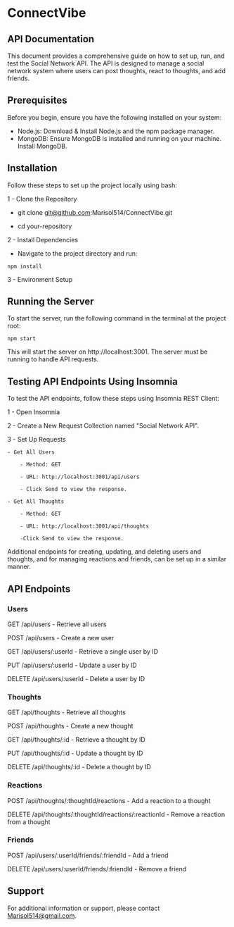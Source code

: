 # ConnectVibe
 
## API Documentation
This document provides a comprehensive guide on how to set up, run, and test the Social Network API. The API is designed to manage a social network system where users can post thoughts, react to thoughts, and add friends.

## Prerequisites

Before you begin, ensure you have the following installed on your system:

 - Node.js: Download & Install Node.js and the npm package manager.
 - MongoDB: Ensure MongoDB is installed and running on your machine. Install MongoDB.

## Installation

Follow these steps to set up the project locally  using bash:

1 - Clone the Repository

- git clone git@github.com:Marisol514/ConnectVibe.git

- cd your-repository

2 - Install Dependencies

- Navigate to the project directory and run:

```
npm install
```

3 - Environment Setup

## Running the Server

To start the server, run the following command in the terminal at the project root:

```
npm start
```

This will start the server on http://localhost:3001. The server must be running to handle API requests.

## Testing API Endpoints Using Insomnia

To test the API endpoints, follow these steps using Insomnia REST Client:

1 - Open Insomnia

2 - Create a New Request Collection named "Social Network API".

3 - Set Up Requests

    - Get All Users

        - Method: GET

        - URL: http://localhost:3001/api/users

        - Click Send to view the response.

    - Get All Thoughts

        - Method: GET

        - URL: http://localhost:3001/api/thoughts

        -Click Send to view the response.

Additional endpoints for creating, updating, and deleting users and thoughts, and for managing reactions and friends, can be set up in a similar manner.

## API Endpoints

### Users

GET /api/users - Retrieve all users

POST /api/users - Create a new user

GET /api/users/:userId - Retrieve a single user by ID

PUT /api/users/:userId - Update a user by ID

DELETE /api/users/:userId - Delete a user by ID

### Thoughts

GET /api/thoughts - Retrieve all thoughts

POST /api/thoughts - Create a new thought

GET /api/thoughts/:id - Retrieve a thought by ID

PUT /api/thoughts/:id - Update a thought by ID

DELETE /api/thoughts/:id - Delete a thought by ID

### Reactions
POST /api/thoughts/:thoughtId/reactions - Add a reaction to a thought

DELETE /api/thoughts/:thoughtId/reactions/:reactionId - Remove a reaction from a thought

### Friends
POST /api/users/:userId/friends/:friendId - Add a friend

DELETE /api/users/:userId/friends/:friendId - Remove a friend

## Support

For additional information or support, please contact Marisol514@gmail.com.